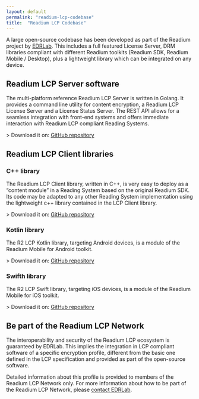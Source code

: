 ```yaml
---
layout: default
permalink: "readium-lcp-codebase"
title:  "Readium LCP Codebase"
---
```


A large open-source codebase has been developed as part of the Readium project by [EDRLab](https://www.edrlab.org). This includes a full featured License Server, DRM libraries compliant with different Readium toolkits (Readium SDK, Readium Mobile / Desktop), plus a lightweight library which can be integrated on any device. 

## Readium LCP Server software

The multi-platform reference Readium LCP Server is written in Golang. It provides a command line utility for content encryption, a Readium LCP License Server and a License Status Server. The REST API allows for a seamless integration with front-end systems and offers immediate interaction with Readium LCP compliant Reading Systems.  

&gt; Download it on: [GitHub repository](https://github.com/readium/readium-lcp-server)

## Readium LCP Client libraries

### C++ library

The Readium LCP Client library, written in C++, is very easy to deploy as a “content module” in a Reading System based on the original Readium SDK. Its code may be adapted to any other Reading System implementation using the lightweight c++ library contained in the LCP Client library.

&gt; Download it on: [GitHub repository](https://github.com/readium/readium-lcp-client)

### Kotlin library

The R2 LCP Kotlin library, targeting Android devices, is a module of the Readium Mobile for Android toolkit.

&gt; Download it on: [GitHub repository](https://github.com/readium/r2-lcp-kotlin)

### Swifth library

The R2 LCP Swift library, targeting iOS devices, is a module of the Readium Mobile for iOS toolkit.

&gt; Download it on: [GitHub repository](https://github.com/readium/r2-lcp-swift)

## Be part of the Readium LCP Network
The interoperability and security of the Readium LCP ecosystem is guaranteed by EDRLab. 
This implies the integration in LCP compliant software of a specific encryption profile, different from the basic one defined in the LCP specification and provided as part of the open-source software.

Detailed information about this profile is provided to members of the Readium LCP Network only. For more information about how to be part of the Readium LCP Network, please [contact EDRLab](https://edrlab.org/edrlab/contact).

 

